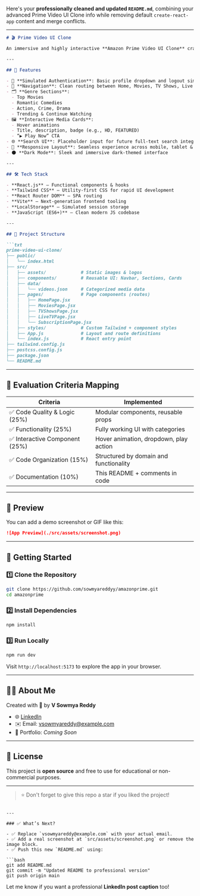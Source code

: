 Here's your **professionally cleaned and updated `README.md`**, combining your advanced Prime Video UI Clone info while removing default `create-react-app` content and merge conflicts.

---

````md
# 🎬 Prime Video UI Clone

An immersive and highly interactive **Amazon Prime Video UI Clone** crafted with **React.js**, **Tailwind CSS**, and **React Router**. This project simulates a full-fledged OTT platform with genre-based content organization, responsive layout, and sleek animations — closely mimicking the user experience of modern streaming services.

---

## 🚀 Features

- 🔐 **Simulated Authentication**: Basic profile dropdown and logout simulation
- 🧭 **Navigation**: Clean routing between Home, Movies, TV Shows, Live TV & Subscription pages
- 🗂️ **Genre Sections**:
  - Top Movies
  - Romantic Comedies
  - Action, Crime, Drama
  - Trending & Continue Watching
- 🖼️ **Interactive Media Cards**:
  - Hover animations
  - Title, description, badge (e.g., HD, FEATURED)
  - “▶ Play Now” CTA
- 🌐 **Search UI**: Placeholder input for future full-text search integration
- 📱 **Responsive Layout**: Seamless experience across mobile, tablet & desktop
- 🌑 **Dark Mode**: Sleek and immersive dark-themed interface

---

## 🛠️ Tech Stack

- **React.js** – Functional components & hooks
- **Tailwind CSS** – Utility-first CSS for rapid UI development
- **React Router DOM** – SPA routing
- **Vite** – Next-generation frontend tooling
- **LocalStorage** – Simulated session storage
- **JavaScript (ES6+)** – Clean modern JS codebase

---

## 📂 Project Structure

```txt
prime-video-ui-clone/
├── public/
│   └── index.html
├── src/
│   ├── assets/             # Static images & logos
│   ├── components/         # Reusable UI: Navbar, Sections, Cards
│   ├── data/
│   │   └── videos.json     # Categorized media data
│   ├── pages/              # Page components (routes)
│   │   ├── HomePage.jsx
│   │   ├── MoviesPage.jsx
│   │   ├── TVShowsPage.jsx
│   │   ├── LiveTVPage.jsx
│   │   └── SubscriptionPage.jsx
│   ├── styles/             # Custom Tailwind + component styles
│   ├── App.js              # Layout and route definitions
│   └── index.js            # React entry point
├── tailwind.config.js
├── postcss.config.js
├── package.json
└── README.md
````

---

## 🧠 Evaluation Criteria Mapping

| Criteria                      | Implemented                            |
| ----------------------------- | -------------------------------------- |
| ✅ Code Quality & Logic (25%)  | Modular components, reusable props     |
| ✅ Functionality (25%)         | Fully working UI with categories       |
| ✅ Interactive Component (25%) | Hover animation, dropdown, play action |
| ✅ Code Organization (15%)     | Structured by domain and functionality |
| ✅ Documentation (10%)         | This README + comments in code         |

---

## 📸 Preview

You can add a demo screenshot or GIF like this:

```md
![App Preview](./src/assets/screenshot.png)
```

---

## 📄 Getting Started

### 1️⃣ Clone the Repository

```bash
git clone https://github.com/sowmyareddyy/amazonprime.git
cd amazonprime
```

### 2️⃣ Install Dependencies

```bash
npm install
```

### 3️⃣ Run Locally

```bash
npm run dev
```

Visit `http://localhost:5173` to explore the app in your browser.

---

## 🙋‍♀️ About Me

Created with 💙 by **V Sowmya Reddy**

* 🌐 [LinkedIn](https://www.linkedin.com/in/sowmyareddyy)
* ✉️ Email: [vsowmyareddy@example.com](mailto:vsowmyareddy@example.com)
* 💼 Portfolio: *Coming Soon*

---

## 📌 License

This project is **open source** and free to use for educational or non-commercial purposes.

---

> ⭐ Don't forget to give this repo a star if you liked the project!

````

---

### ✅ What’s Next?

- ✅ Replace `vsowmyareddy@example.com` with your actual email.
- ✅ Add a real screenshot at `src/assets/screenshot.png` or remove the image block.
- ✅ Push this new `README.md` using:

```bash
git add README.md
git commit -m "Updated README to professional version"
git push origin main
````

Let me know if you want a professional **LinkedIn post caption** too!
